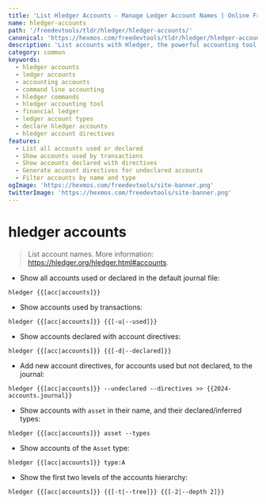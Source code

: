 ```yaml
---
title: 'List Hledger Accounts - Manage Ledger Account Names | Online Free DevTools by Hexmos'
name: hledger-accounts
path: '/freedevtools/tldr/hledger/hledger-accounts/'
canonical: 'https://hexmos.com/freedevtools/tldr/hledger/hledger-accounts/'
description: 'List accounts with Hledger, the powerful accounting tool. Manage account names, filter by type, and generate account directives. Free online tool, no registration required.'
category: common
keywords:
  - hledger accounts
  - ledger accounts
  - accounting accounts
  - command line accounting
  - hledger commands
  - hledger accounting tool
  - financial ledger
  - ledger account types
  - declare hledger accounts
  - hledger account directives
features:
  - List all accounts used or declared
  - Show accounts used by transactions
  - Show accounts declared with directives
  - Generate account directives for undeclared accounts
  - Filter accounts by name and type
ogImage: 'https://hexmos.com/freedevtools/site-banner.png'
twitterImage: 'https://hexmos.com/freedevtools/site-banner.png'
---
```


# hledger accounts

> List account names.
> More information: <https://hledger.org/hledger.html#accounts>.

- Show all accounts used or declared in the default journal file:

`hledger {{[acc|accounts]}}`

- Show accounts used by transactions:

`hledger {{[acc|accounts]}} {{[-u|--used]}}`

- Show accounts declared with account directives:

`hledger {{[acc|accounts]}} {{[-d|--declared]}}`

- Add new account directives, for accounts used but not declared, to the journal:

`hledger {{[acc|accounts]}} --undeclared --directives >> {{2024-accounts.journal}}`

- Show accounts with `asset` in their name, and their declared/inferred types:

`hledger {{[acc|accounts]}} asset --types`

- Show accounts of the `Asset` type:

`hledger {{[acc|accounts]}} type:A`

- Show the first two levels of the accounts hierarchy:

`hledger {{[acc|accounts]}} {{[-t|--tree]}} {{[-2|--depth 2]}}`
